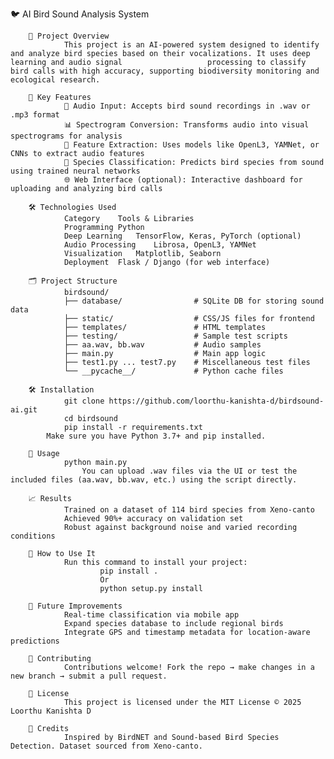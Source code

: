 🐦 AI Bird Sound Analysis System

        🎯 Project Overview
                This project is an AI-powered system designed to identify and analyze bird species based on their vocalizations. It uses deep learning and audio signal                   processing to classify bird calls with high accuracy, supporting biodiversity monitoring and ecological research.
                
        🧠 Key Features
                🎵 Audio Input: Accepts bird sound recordings in .wav or .mp3 format
                📊 Spectrogram Conversion: Transforms audio into visual spectrograms for analysis
                🧬 Feature Extraction: Uses models like OpenL3, YAMNet, or CNNs to extract audio features
                🐤 Species Classification: Predicts bird species from sound using trained neural networks
                🌐 Web Interface (optional): Interactive dashboard for uploading and analyzing bird calls

        🛠️ Technologies Used
                Category	Tools & Libraries
                Programming	Python
                Deep Learning	TensorFlow, Keras, PyTorch (optional)
                Audio Processing	Librosa, OpenL3, YAMNet
                Visualization	Matplotlib, Seaborn
                Deployment	Flask / Django (for web interface)
                
        🗂️ Project Structure
                birdsound/
                ├── database/                # SQLite DB for storing sound data
                ├── static/                  # CSS/JS files for frontend
                ├── templates/               # HTML templates
                ├── testing/                 # Sample test scripts
                ├── aa.wav, bb.wav           # Audio samples
                ├── main.py                  # Main app logic
                ├── test1.py ... test7.py    # Miscellaneous test files
                └── __pycache__/             # Python cache files

        🛠️ Installation
                git clone https://github.com/loorthu-kanishta-d/birdsound-ai.git
                cd birdsound
                pip install -r requirements.txt
            Make sure you have Python 3.7+ and pip installed.

        🚀 Usage
                python main.py
                    You can upload .wav files via the UI or test the included files (aa.wav, bb.wav, etc.) using the script directly.    
                    
        📈 Results
                Trained on a dataset of 114 bird species from Xeno-canto
                Achieved 90%+ accuracy on validation set
                Robust against background noise and varied recording conditions
        
        🚀 How to Use It
                Run this command to install your project:
                        pip install .
                        Or
                        python setup.py install

        🚀 Future Improvements
                Real-time classification via mobile app
                Expand species database to include regional birds
                Integrate GPS and timestamp metadata for location-aware predictions

        🤝 Contributing
                Contributions welcome! Fork the repo → make changes in a new branch → submit a pull request.

        📄 License
                This project is licensed under the MIT License © 2025 Loorthu Kanishta D

        🙌 Credits
                Inspired by BirdNET and Sound-based Bird Species Detection. Dataset sourced from Xeno-canto.













